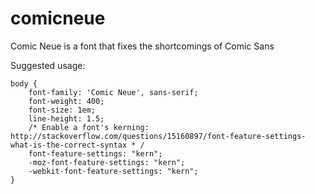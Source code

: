 comicneue
=========

Comic Neue is a font that fixes the shortcomings of Comic Sans

Suggested usage:

```
body {
    font-family: 'Comic Neue', sans-serif;
    font-weight: 400;
    font-size: 1em;
    line-height: 1.5;
    /* Enable a font's kerning: http://stackoverflow.com/questions/15160897/font-feature-settings-what-is-the-correct-syntax * /
    font-feature-settings: "kern";
    -moz-font-feature-settings: "kern";
    -webkit-font-feature-settings: "kern";
}
```
